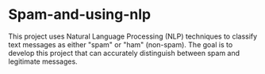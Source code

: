 # Spam-and-using-nlp
This project uses Natural Language Processing (NLP) techniques to classify text messages as either "spam" or "ham" (non-spam). The goal is to develop this project   that can accurately distinguish between spam and legitimate messages.
